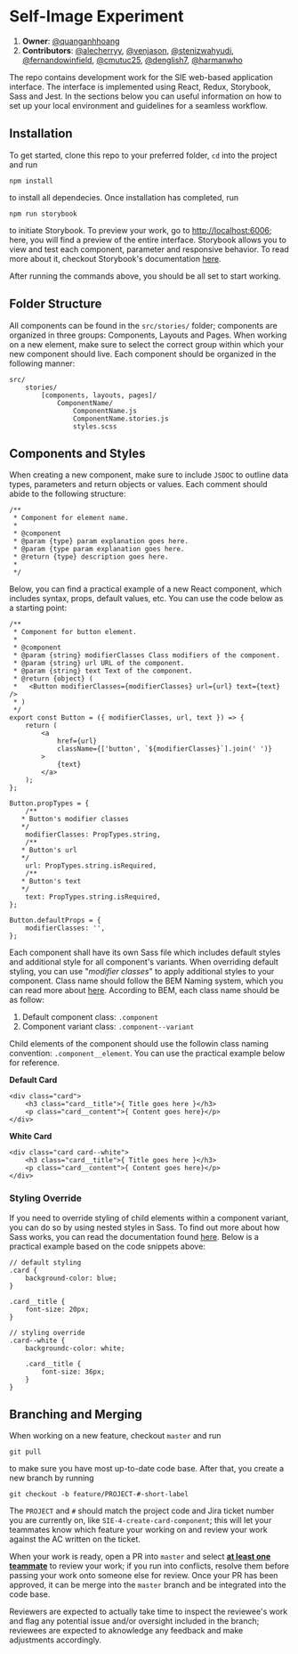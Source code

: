# Self-Image Experiment
1. __Owner__: [@quanganhhoang](https://github.com/quanganhhoang)
2. __Contributors__: [@alecherryy](https://github.com/alecherryy), [@venjason](https://github.com/venjason), [@stenizwahyudi](https://github.com/stenizwahyudi), [@fernandowinfield](https://github.com/fernandowinfield), [@cmutuc25](https://github.com/cmutuc25), [@denglish7](https://github.com/denglish7), [@harmanwho](https://github.com/harmanwho)

The repo contains development work for the SIE web-based application interface. The interface is implemented using React, Redux, Storybook, Sass and Jest. In the sections below you can useful information on how to set up your local environment and guidelines for a seamless workflow.

## Installation
To get started, clone this repo to your preferred folder, `cd` into the project and run
```
npm install
```
to install all dependecies. Once installation has completed, run 
```
npm run storybook
```
to initiate Storybook. To preview your work, go to [http://localhost:6006](http://localhost:6006); here, you will find a preview of the entire interface. Storybook allows you to view and test each component, parameter and responsive behavior. To read more about it, checkout Storybook's documentation [here](https://storybook.js.org/docs/react/get-started/introduction).

After running the commands above, you should be all set to start working.

## Folder Structure
All components can be found in the `src/stories/` folder; components are organized in three groups: Components, Layouts and Pages. When working on a new element, make sure to select the correct group within which your new component should live. Each component should be organized in the following manner:
```
src/
    stories/
        [components, layouts, pages]/
            ComponentName/
                ComponentName.js
                ComponentName.stories.js
                styles.scss
```

## Components and Styles
When creating a new component, make sure to include `JSDOC` to outline data types, parameters and return objects or values. Each comment should abide to the following structure:
```
/**
 * Component for element name.
 *
 * @component
 * @param {type} param explanation goes here.
 * @param {type param explanation goes here.
 * @return {type} description goes here.
 *
 */
```
Below, you can find a practical example of a new React component, which includes syntax, props, default values, etc. You can use the code below as a starting point:
```
/**
 * Component for button element.
 *
 * @component
 * @param {string} modifierClasses Class modifiers of the component.
 * @param {string} url URL of the component.
 * @param {string} text Text of the component.
 * @return {object} (
 *   <Button modifierClasses={modifierClasses} url={url} text={text} />
 * )
 */
export const Button = ({ modifierClasses, url, text }) => {
    return (
        <a
            href={url}
            className={['button', `${modifierClasses}`].join(' ')}
        >
            {text}
        </a>
    );
};

Button.propTypes = {
    /**
   * Button's modifier classes
   */
    modifierClasses: PropTypes.string,
    /**
   * Button's url
   */
    url: PropTypes.string.isRequired,
    /**
   * Button's text
   */
    text: PropTypes.string.isRequired,
};

Button.defaultProps = {
    modifierClasses: '',
};
```
Each component shall have its own Sass file which includes default styles and additional style for all component's variants. When overriding default styling, you can use "_modifier classes_" to apply additional styles to your component. Class name should follow the BEM Naming system, which you can read more about [here](http://getbem.com/naming/). According to BEM, each class name should be as follow:

1. Default component class: `.component`
2. Component variant class: `.component--variant`

Child elements of the component should use the followin class naming convention: `.component__element`. You can use the practical example below for reference.

__Default Card__
```
<div class="card">
    <h3 class="card__title">{ Title goes here }</h3>
    <p class="card__content">{ Content goes here}</p>
</div>
```
__White Card__
```
<div class="card card--white">
    <h3 class="card__title">{ Title goes here }</h3>
    <p class="card__content">{ Content goes here}</p>
</div>
```
### Styling Override
If you need to override styling of child elements within a component variant, you can do so by using nested styles in Sass. To find out more about how Sass works, you can read the documentation found [here](https://sass-lang.com/documentation). Below is a practical example based on the code snippets above:
```
// default styling
.card {
    background-color: blue;
}

.card__title {
    font-size: 20px;
}

// styling override
.card--white {
    backgroundc-color: white;

    .card__title {
        font-size: 36px;
    }
}
```
## Branching and Merging
When working on a new feature, checkout `master` and run
```
git pull
```
to make sure you have most up-to-date code base. After that, you create a new branch by running
```
git checkout -b feature/PROJECT-#-short-label
```
The `PROJECT` and `#` should match the project code and Jira ticket number you are currently on, like `SIE-4-create-card-component`; this will let your teammates know which feature your working on and review your work against the AC written on the ticket.

When your work is ready, open a PR into `master` and select __<u>at least one teammate</u>__ to review your work; if you run into conflicts, resolve them before passing your work onto someone else for review. Once your PR has been approved, it can be merge into the `master` branch and be integrated into the code base.

Reviewers are expected to actually take time to inspect the reviewee's work and flag any potential issue and/or oversight included in the branch; reviewees are expected to aknowledge any feedback and make adjustments accordingly.